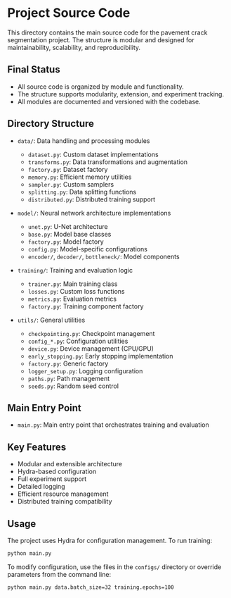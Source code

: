 # Project Source Code

This directory contains the main source code for the pavement crack segmentation project. The structure is modular and designed for maintainability, scalability, and reproducibility.

## Final Status

- All source code is organized by module and functionality.
- The structure supports modularity, extension, and experiment tracking.
- All modules are documented and versioned with the codebase.

## Directory Structure

- `data/`: Data handling and processing modules
  - `dataset.py`: Custom dataset implementations
  - `transforms.py`: Data transformations and augmentation
  - `factory.py`: Dataset factory
  - `memory.py`: Efficient memory utilities
  - `sampler.py`: Custom samplers
  - `splitting.py`: Data splitting functions
  - `distributed.py`: Distributed training support

- `model/`: Neural network architecture implementations
  - `unet.py`: U-Net architecture
  - `base.py`: Model base classes
  - `factory.py`: Model factory
  - `config.py`: Model-specific configurations
  - `encoder/`, `decoder/`, `bottleneck/`: Model components

- `training/`: Training and evaluation logic
  - `trainer.py`: Main training class
  - `losses.py`: Custom loss functions
  - `metrics.py`: Evaluation metrics
  - `factory.py`: Training component factory

- `utils/`: General utilities
  - `checkpointing.py`: Checkpoint management
  - `config_*.py`: Configuration utilities
  - `device.py`: Device management (CPU/GPU)
  - `early_stopping.py`: Early stopping implementation
  - `factory.py`: Generic factory
  - `logger_setup.py`: Logging configuration
  - `paths.py`: Path management
  - `seeds.py`: Random seed control

## Main Entry Point

- `main.py`: Main entry point that orchestrates training and evaluation

## Key Features

- Modular and extensible architecture
- Hydra-based configuration
- Full experiment support
- Detailed logging
- Efficient resource management
- Distributed training compatibility

## Usage

The project uses Hydra for configuration management. To run training:

```bash
python main.py
```

To modify configuration, use the files in the `configs/` directory or override parameters from the command line:

```bash
python main.py data.batch_size=32 training.epochs=100
``` 